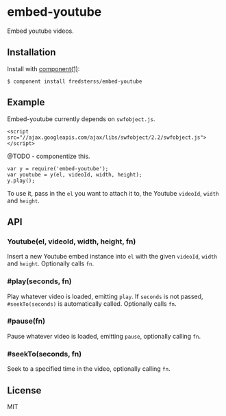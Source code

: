 # embed-youtube

Embed youtube videos.

## Installation

Install with [component(1)](http://component.io):

```
$ component install fredsterss/embed-youtube
```

## Example

Embed-youtube currently depends on ``swfobject.js``. 

```
<script src="//ajax.googleapis.com/ajax/libs/swfobject/2.2/swfobject.js"></script>
```

@TODO - componentize this.


```
var y = require('embed-youtube');
var youtube = y(el, videoId, width, height);
y.play();
```

To use it, pass in the ``el`` you want to attach it to, the Youtube ``videoId``, ``width`` and ``height``.

## API

### Youtube(el, videoId, width, height, fn)

Insert a new Youtube embed instance into ``el`` with the given ``videoId``, ``width`` and ``height``. Optionally calls ``fn``.

### #play(seconds, fn)

Play whatever video is loaded, emitting ``play``. If ``seconds`` is not passed, ``#seekTo(seconds)`` is automatically called. Optionally calls ``fn``.

### #pause(fn)

Pause whatever video is loaded, emitting ``pause``, optionally calling ``fn``.

### #seekTo(seconds, fn)

Seek to a specified time in the video, optionally calling ``fn``.


## License

MIT
